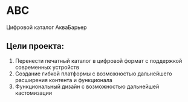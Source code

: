 # АВС

Цифровой каталог АкваБарьер

## Цели проекта:
1. Перенести печатный каталог в цифровой формат с поддержкой современных устройств
2. Создание гибкой платформы с возможностью дальнейшего расширения контента и функционала
3. Функциональный дизайн с возможностью дальнейшей кастомизации

